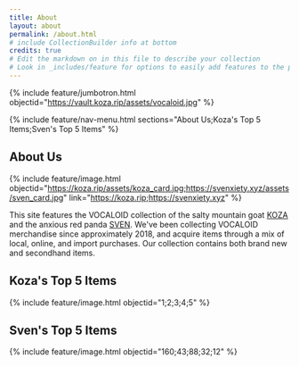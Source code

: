 ```yaml
---
title: About
layout: about
permalink: /about.html
# include CollectionBuilder info at bottom
credits: true
# Edit the markdown on in this file to describe your collection
# Look in _includes/feature for options to easily add features to the page
---
```


{% include feature/jumbotron.html objectid="https://vault.koza.rip/assets/vocaloid.jpg" %}

{% include feature/nav-menu.html sections="About Us;Koza's Top 5 Items;Sven's Top 5 Items" %}

## About Us

{% include feature/image.html objectid="https://koza.rip/assets/koza_card.jpg;https://svenxiety.xyz/assets/sven_card.jpg" link="https://koza.rip;https://svenxiety.xyz" %}

This site features the VOCALOID collection of the salty mountain goat [KOZA](https://koza.rip) and the anxious red panda [SVEN](https://svenxiety.xyz). We've been collecting VOCALOID merchandise since approximately 2018, and acquire items through a mix of local, online, and import purchases. Our collection contains both brand new and secondhand items.

## Koza's Top 5 Items

{% include feature/image.html objectid="1;2;3;4;5" %}

## Sven's Top 5 Items

{% include feature/image.html objectid="160;43;88;32;12" %}
